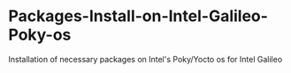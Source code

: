 # Packages-Install-on-Intel-Galileo-Poky-os
Installation of necessary packages on Intel's Poky/Yocto os for Intel Galileo
